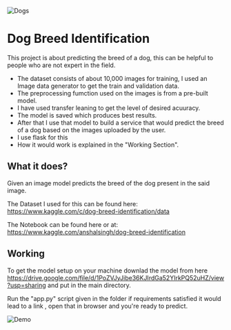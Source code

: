 ![Dogs](https://s.wsj.net/public/resources/images/B3-EU419_201908_GR_20190822110317.jpg)

# Dog Breed Identification
This project is about predicting the breed of a dog, this can be helpful to people who are not expert in the field.
- The dataset consists of about 10,000 images for training, I used an Image data generator to get the train and validation data.
- The preprocessing fumction used on the images is from a pre-built model.
- I have used transfer leaning to get the level of desired acuuracy.
- The model is saved which produces best results.
- After that I use that model to build a service that would predict the breed of a dog based on the images uploaded by the user.
- I use flask for this
- How it would work is explained in the "Working Section".

## What it does?
Given an image model predicts the breed of the dog present in the said image.

The Dataset I used for this can be found here:
https://www.kaggle.com/c/dog-breed-identification/data

The Notebook can be found here or at:
https://www.kaggle.com/anshalsingh/dog-breed-identification

## Working
To get the model setup on your machine downlad the model from here https://drive.google.com/file/d/1PoZVJyJibe36KJIrdGa52YIrkPQ52uHZ/view?usp=sharing and put in the main directory.

Run the "app.py" script given in the folder if requirements satisfied it would lead to a link , open that in browser and you're ready to predict.

![Demo](https://raw.githubusercontent.com/Anshal55/ML-ProjectKart/Dog_breed_identification/Dog_Breed_Detection/Images/WorkingDemo.png)
